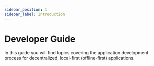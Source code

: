 ```yaml
---
sidebar_position: 1
sidebar_label: Introduction
---
```

# Developer Guide

In this guide you will find topics covering the application development process for decentralized, local-first (offline-first) applications.